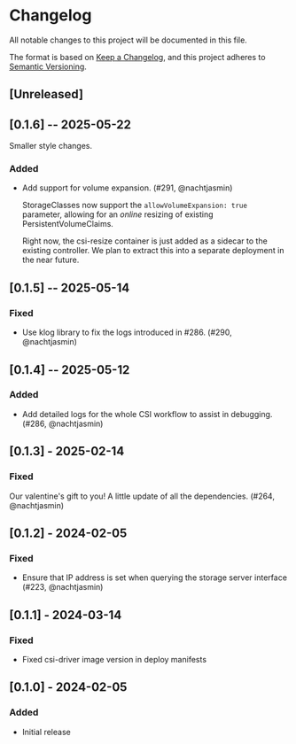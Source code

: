 # Changelog

All notable changes to this project will be documented in this file.

The format is based on [Keep a Changelog](https://keepachangelog.com/en/1.0.0/),
and this project adheres to [Semantic Versioning](https://semver.org/spec/v2.0.0.html).

## [Unreleased]

<!--
Please add your changelog entry under this comment in the correct category (Security, Fixed, Added, Changed, Deprecated, Removed - in this order).

Changelog entries are best in the following format, where scope is something like "generic client" or "lbaas/v1"
(for LBaaS API bindings). If the change isn't user-facing but still relevant enough for a changelog entry, add
"(internal)" before the scope.

* (internal)? scope: short description (pull request, author)

Some examples, more below in the actual changelog (newer entries are more likely to be good entries):
* generic client: List resources with a channel (#42, @LittleFox94)
* core/v1: added helper methods to tag resources (#122, @marioreggiori)
* (internal) generic client: add hook FilterRequestURLHook (#123, @marioreggiori)

-->
## [0.1.6] -- 2025-05-22

Smaller style changes.

### Added

* Add support for volume expansion. (#291, @nachtjasmin)

  StorageClasses now support the `allowVolumeExpansion: true` parameter, allowing for an *online*
  resizing of existing PersistentVolumeClaims.

  Right now, the csi-resize container is just added as a sidecar to the existing controller.
  We plan to extract this into a separate deployment in the near future.

## [0.1.5] -- 2025-05-14

### Fixed

* Use klog library to fix the logs introduced in #286. (#290, @nachtjasmin)

## [0.1.4] -- 2025-05-12

### Added

* Add detailed logs for the whole CSI workflow to assist in debugging. (#286, @nachtjasmin)

## [0.1.3] - 2025-02-14

### Fixed

Our valentine's gift to you! A little update of all the dependencies. (#264, @nachtjasmin)

## [0.1.2] - 2024-02-05

### Fixed

* Ensure that IP address is set when querying the storage server interface (#223, @nachtjasmin)

## [0.1.1] - 2024-03-14

### Fixed
* Fixed csi-driver image version in deploy manifests

## [0.1.0] - 2024-02-05

### Added
* Initial release
